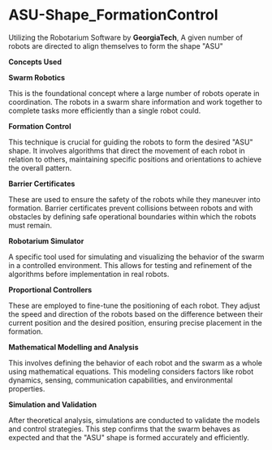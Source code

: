 # ASU-Shape_FormationControl
Utilizing the Robotarium Software by **GeorgiaTech**, A given number of robots are directed to align themselves to form the shape "ASU"

**Concepts Used**

**Swarm Robotics**

This is the foundational concept where a large number of robots operate in coordination. The robots in a swarm share information and work together to complete tasks more efficiently than a single robot could.

**Formation Control**

This technique is crucial for guiding the robots to form the desired "ASU" shape. It involves algorithms that direct the movement of each robot in relation to others, maintaining specific positions and orientations to achieve the overall pattern.

**Barrier Certificates**

These are used to ensure the safety of the robots while they maneuver into formation. Barrier certificates prevent collisions between robots and with obstacles by defining safe operational boundaries within which the robots must remain.

**Robotarium Simulator**

A specific tool used for simulating and visualizing the behavior of the swarm in a controlled environment. This allows for testing and refinement of the algorithms before implementation in real robots.

**Proportional Controllers**

These are employed to fine-tune the positioning of each robot. They adjust the speed and direction of the robots based on the difference between their current position and the desired position, ensuring precise placement in the formation.

**Mathematical Modelling and Analysis**

This involves defining the behavior of each robot and the swarm as a whole using mathematical equations. This modeling considers factors like robot dynamics, sensing, communication capabilities, and environmental properties.

**Simulation and Validation**

After theoretical analysis, simulations are conducted to validate the models and control strategies. This step confirms that the swarm behaves as expected and that the "ASU" shape is formed accurately and efficiently.
